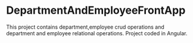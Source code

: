 # DepartmentAndEmployeeFrontApp
This project contains department,employee crud operations and department and employee relational operations. Project coded in Angular.
